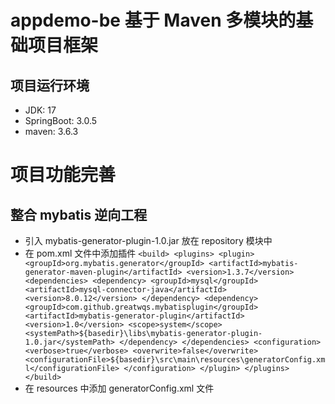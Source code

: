 # appdemo-be 基于 Maven 多模块的基础项目框架
## 项目运行环境
* JDK: 17
* SpringBoot: 3.0.5
* maven: 3.6.3

# 项目功能完善
## 整合 mybatis 逆向工程 
* 引入 mybatis-generator-plugin-1.0.jar 放在 repository 模块中
* 在 pom.xml 文件中添加插件
`<build>
        <plugins>
            <plugin>
                <groupId>org.mybatis.generator</groupId>
                <artifactId>mybatis-generator-maven-plugin</artifactId>
                <version>1.3.7</version>
                <dependencies>
                    <dependency>
                        <groupId>mysql</groupId>
                        <artifactId>mysql-connector-java</artifactId>
                        <version>8.0.12</version>
                    </dependency>
                    <dependency>
                        <groupId>com.github.greatwqs.mybatisplugin</groupId>
                        <artifactId>mybatis-generator-plugin</artifactId>
                        <version>1.0</version>
                        <scope>system</scope>
                        <systemPath>${basedir}\libs\mybatis-generator-plugin-1.0.jar</systemPath>
                    </dependency>
                </dependencies>
                <configuration>
                    <verbose>true</verbose>
                    <overwrite>false</overwrite>
                    <configurationFile>${basedir}\src\main\resources\generatorConfig.xml</configurationFile>
                </configuration>
            </plugin>
        </plugins>
    </build>`
* 在 resources 中添加 generatorConfig.xml 文件
